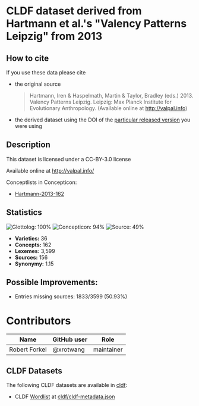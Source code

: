 # CLDF dataset derived from Hartmann et al.'s "Valency Patterns Leipzig" from 2013

## How to cite

If you use these data please cite
- the original source
  > Hartmann, Iren & Haspelmath, Martin & Taylor, Bradley (eds.) 2013. Valency Patterns Leipzig. Leipzig: Max Planck Institute for Evolutionary Anthropology. (Available online at http://valpal.info)
- the derived dataset using the DOI of the [particular released version](../../releases/) you were using

## Description


This dataset is licensed under a CC-BY-3.0 license

Available online at http://valpal.info/


Conceptlists in Concepticon:
- [Hartmann-2013-162](https://concepticon.clld.org/contributions/Hartmann-2013-162)
## Statistics


![Glottolog: 100%](https://img.shields.io/badge/Glottolog-100%25-brightgreen.svg "Glottolog: 100%")
![Concepticon: 94%](https://img.shields.io/badge/Concepticon-94%25-green.svg "Concepticon: 94%")
![Source: 49%](https://img.shields.io/badge/Source-49%25-red.svg "Source: 49%")

- **Varieties:** 36
- **Concepts:** 162
- **Lexemes:** 3,599
- **Sources:** 156
- **Synonymy:** 1.15

## Possible Improvements:



- Entries missing sources: 1833/3599 (50.93%)

# Contributors

Name | GitHub user | Role
--- | --- | ---
Robert Forkel | @xrotwang | maintainer




## CLDF Datasets

The following CLDF datasets are available in [cldf](cldf):

- CLDF [Wordlist](https://github.com/cldf/cldf/tree/master/modules/Wordlist) at [cldf/cldf-metadata.json](cldf/cldf-metadata.json)